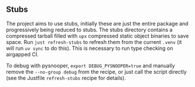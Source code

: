 ## Stubs

The project aims to use stubs, initially these are just the entire package and progressively being
reduced to stubs. The stubs directory contains a compressed tarball filled with `upx` compressed
static object binaries to save space. Run `just refresh-stubs` to refresh them from the current
`.venv` (it will run `uv sync` to do this). This is necessary to run type checking on airgapped CI.

To debug with pysnooper, `export DEBUG_PYSNOOPER=true` and manually remove the `--no-group debug`
from the recipe, or just call the script directly (see the Justfile `refresh-stubs` recipe for details).
